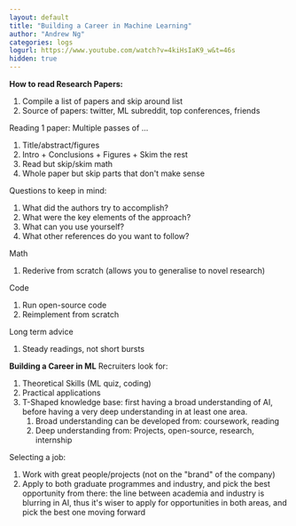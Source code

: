 ```yaml
---
layout: default
title: "Building a Career in Machine Learning"
author: "Andrew Ng"
categories: logs
logurl: https://www.youtube.com/watch?v=4kiHsIaK9_w&t=46s
hidden: true
---
```

**How to read Research Papers:**
1. Compile a list of papers and skip around list
2. Source of papers: twitter, ML subreddit, top conferences, friends

Reading 1 paper: Multiple passes of ...
1. Title/abstract/figures
2. Intro + Conclusions + Figures + Skim the rest
3. Read but skip/skim math
4. Whole paper but skip parts that don't make sense

Questions to keep in mind:
1. What did the authors try to accomplish?
2. What were the key elements of the approach?
3. What can you use yourself?
4. What other references do you want to follow?

Math
1. Rederive from scratch (allows you to generalise to novel research)

Code
1. Run open-source code
2. Reimplement from scratch

Long term advice
1. Steady readings, not short bursts

**Building a Career in ML**
Recruiters look for:
1. Theoretical Skills (ML quiz, coding)
2. Practical applications 
3. T-Shaped knowledge base: first having a broad understanding of AI, before having a very deep understanding in at least one area.
    1. Broad understanding can be developed from: coursework, reading
    2. Deep understanding from: Projects, open-source, research, internship

Selecting a job:
1. Work with great people/projects (not on the "brand" of the company)
2. Apply to both graduate programmes and industry, and pick the best opportunity from there: the line between academia and industry is blurring in AI, thus it's wiser to apply for opportunities in both areas, and pick the best one moving forward